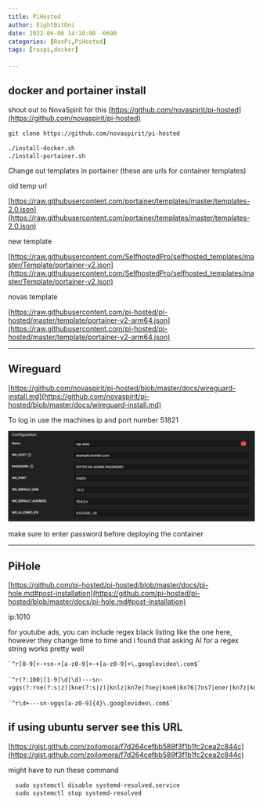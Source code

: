 ```yaml
---
title: PiHosted
author: EightBitOni
date: 2022-06-06 14:10:00 -0600
categories: [RasPi,PiHosted]
tags: [raspi,docker]

---
```


## docker and portainer install

shout out to NovaSpirit for this
[https://github.com/novaspirit/pi-hosted](https://github.com/novaspirit/pi-hosted)


```
git clone https://github.com/novaspirit/pi-hosted
```


```
./install-docker.sh
./install-portainer.sh
```


Change out templates in portainer (these are urls for container templates)

old temp url

[https://raw.githubusercontent.com/portainer/templates/master/templates-2.0.json](https://raw.githubusercontent.com/portainer/templates/master/templates-2.0.json)


new template

[https://raw.githubusercontent.com/SelfhostedPro/selfhosted_templates/master/Template/portainer-v2.json](https://raw.githubusercontent.com/SelfhostedPro/selfhosted_templates/master/Template/portainer-v2.json)


novas template

[https://raw.githubusercontent.com/pi-hosted/pi-hosted/master/template/portainer-v2-arm64.json](https://raw.githubusercontent.com/pi-hosted/pi-hosted/master/template/portainer-v2-arm64.json)

---

## Wireguard

[https://github.com/novaspirit/pi-hosted/blob/master/docs/wireguard-install.md](https://github.com/novaspirit/pi-hosted/blob/master/docs/wireguard-install.md)

To log in use the machines ip and port number 51821

![wg](../../assets/images/wg.png)

make sure to enter password before deploying the container

---

## PiHole 

[https://github.com/pi-hosted/pi-hosted/blob/master/docs/pi-hole.md#post-installation](https://github.com/pi-hosted/pi-hosted/blob/master/docs/pi-hole.md#post-installation)

ip:1010

for youtube ads, you can include regex black listing like the one here, however they change time to time and i found that asking AI for a regex string works pretty well

```
`^r[0-9]+-+sn-+[a-z0-9]+-+[a-z0-9]+\.googlevideo\.com$`

`^r(?:100|[1-9]\d|\d)---sn-vgqs(?:rne(?:s|z)|kne(?:s|z)|knlz|kn7e|7ney|kne6|kn76|7ns7|ener|kn7z|knek|7nly)\.googlevideo\.com$`

`^r\d+---sn-vgqs[a-z0-9]{4}\.googlevideo\.com$`

```


## if using ubuntu server see this URL
[https://gist.github.com/zoilomora/f7d264cefbb589f3f1b1fc2cea2c844c](https://gist.github.com/zoilomora/f7d264cefbb589f3f1b1fc2cea2c844c)

might have to run these command

```
  sudo systemctl disable systemd-resolved.service
  sudo systemctl stop systemd-resolved
```
